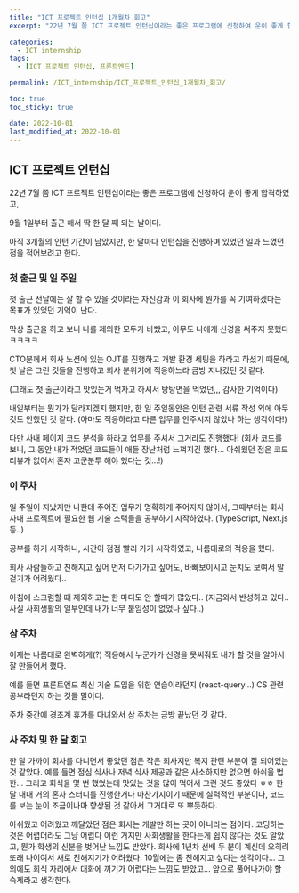 ```yaml
---
title: "ICT 프로젝트 인턴십 1개월차 회고"
excerpt: "22년 7월 쯤 ICT 프로젝트 인턴십이라는 좋은 프로그램에 신청하여 운이 좋게 합격하였고, 9월 1일부터 출근 해서 딱 한 달 째 되는 날이다."

categories:
  - ICT internship
tags:
  - [ICT 프로젝트 인턴십, 프론트엔드]

permalink: /ICT_internship/ICT_프로젝트_인턴십_1개월차_회고/

toc: true
toc_sticky: true

date: 2022-10-01
last_modified_at: 2022-10-01
---
```


## ICT 프로젝트 인턴십

22년 7월 쯤 ICT 프로젝트 인턴십이라는 좋은 프로그램에 신청하여 운이 좋게 합격하였고,

9월 1일부터 출근 해서 딱 한 달 째 되는 날이다.

아직 3개월의 인턴 기간이 남았지만, 한 달마다 인턴십을 진행하며 있었던 일과 느꼈던 점을 적어보려고 한다.

### 첫 출근 및 일 주일

첫 출근 전날에는 잘 할 수 있을 것이라는 자신감과 이 회사에 뭔가를 꼭 기여하겠다는 목표가 있었던 기억이 난다.

막상 출근을 하고 보니 나를 제외한 모두가 바빴고, 아무도 나에게 신경을 써주지 못했다 ㅋㅋㅋㅋ

CTO분께서 회사 노션에 있는 OJT를 진행하고 개발 환경 세팅을 하라고 하셨기 때문에, 첫 날은 그런 것들을 진행하고 회사 분위기에 적응하느라 금방 지나갔던 것 같다.

(그래도 첫 출근이라고 맛있는거 먹자고 하셔서 탕탕면을 먹었던,,, 감사한 기억이다)

내일부터는 뭔가가 달라지겠지 했지만, 한 일 주일동안은 인턴 관련 서류 작성 외에 아무것도 안했던 것 같다.
(아마도 적응하라고 다른 업무를 안주시지 않았나 하는 생각이다!)

다만 사내 페이지 코드 분석을 하라고 업무를 주셔서 그거라도 진행했다!
(회사 코드를 보니, 그 동안 내가 적었던 코드들이 애들 장난처럼 느껴지긴 했다...
아쉬웠던 점은 코드리뷰가 없어서 혼자 고군분투 해야 했다는 것...!)

### 이 주차

일 주일이 지났지만 나한테 주어진 업무가 명확하게 주어지지 않아서, 그때부터는 회사 사내 프로젝트에 필요한 웹 기술 스택들을 공부하기 시작하였다. (TypeScript, Next.js 등..)

공부를 하기 시작하니, 시간이 점점 빨리 가기 시작하였고, 나름대로의 적응을 했다.

회사 사람들하고 친해지고 싶어 먼저 다가가고 싶어도, 바빠보이시고 눈치도 보여서 말 걸기가 어려웠다..

아침에 스크럼할 떄 제외하고는 한 마디도 안 할때가 많았다..
(지금와서 반성하고 있다.. 사실 사회생활의 일부인데 내가 너무 붙임성이 없었나 싶다..)

### 삼 주차

이제는 나름대로 완벽하게(?) 적응해서 누군가가 신경을 못써줘도 내가 할 것을 알아서 잘 만들어서 했다.

예를 들면 프론트엔드 최신 기술 도입을 위한 연습이라던지 (react-query...) CS 관련 공부라던지 하는 것들 말이다.

주차 중간에 경조계 휴가를 다녀와서 삼 주차는 금방 끝났던 것 같다.

### 사 주차 및 한 달 회고

한 달 가까이 회사를 다니면서 좋았던 점은 작은 회사지만 복지 관련 부분이 잘 되어있는 것 같았다. 예를 들면 점심 식사나 저녁 식사 제공과 같은 사소하지만 없으면 아쉬울 법한...
그리고 회식을 몇 번 했었는데 맛있는 것을 많이 먹어서 그런 것도 좋았다 ㅎㅎ
한 달 내내 거의 혼자 스터디를 진행한거나 마찬가지이기 때문에 실력적인 부분이나, 코드를 보는 눈이 조금이나마 향상된 것 같아서 그거대로 또 뿌듯하다.

아쉬웠고 어려웠고 깨달았던 점은 회사는 개발만 하는 곳이 아니라는 점이다. 코딩하는 것은 어렵더라도 그냥 어렵다 이런 거지만 사회생활을 한다는게 쉽지 않다는 것도 알았고, 뭔가 학생의 신분을 벗어난 느낌도 받았다. 회사에 1년차 선배 두 분이 계신데 오히려 또래 나이여서 새로 친해지기가 어려웠다. 10월에는 좀 친해지고 싶다는 생각이다...
그 외에도 회식 자리에서 대화에 끼기가 어렵다는 느낌도 받았고... 앞으로 풀어나가야 할 숙제라고 생각한다.
